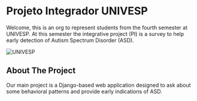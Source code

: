 # Projeto Integrador UNIVESP

Welcome, this is an org to represent students from the fourth semester at UNIVESP. At this semester the integrative project (PI) is a survey to help early detection of Autism Spectrum Disorder (ASD).

![UNIVESP](https://www2.itanhaem.sp.gov.br/wp-content/uploads/2021/05/Univesp.jpg)

## About The Project

Our main project is a Django-based web application designed to ask about some behavioral patterns and provide early indications of ASD.

